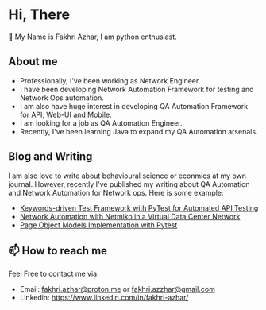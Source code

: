 # Hi, There
👋 My Name is Fakhri Azhar, I am python enthusiast. 
## About me
- Professionally, I've been working as Network Engineer.
- I have been developing Network Automation Framework for testing and Network Ops automation.
- I am also have huge interest in developing QA Automation Framework for API, Web-UI and Mobile.
- I am looking for a job as QA Automation Engineer.
- Recently, I've been learning Java to expand my QA Automation arsenals.
## Blog and Writing
I am also love to write about behavioural science or econmics at my own journal. However, recently I've published my writing about QA Automation and Network Automation for Network ops. Here is some example:
- [Keywords-driven Test Framework with PyTest for Automated API Testing](https://medium.com/@zeitdeuter/keywords-driven-test-framework-with-pytest-for-automated-api-testing-b8344e9df523)
- [Network Automation with Netmiko in a Virtual Data Center Network](https://medium.com/@zeitdeuter/network-automation-with-netmiko-in-a-virtual-data-center-network-9888dc270d8)
- [Page Object Models Implementation with Pytest](https://medium.com/@zeitdeuter/page-object-models-implementation-with-pytest-b9673744b8c0)
## 📫 How to reach me
Feel Free to contact me via:
- Email: fakhri.azhar@proton.me or fakhri.azzhar@gmail.com
- Linkedin: https://www.linkedin.com/in/fakhri-azhar/
